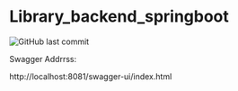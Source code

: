 # Library_backend_springboot
![GitHub last commit](https://img.shields.io/github/last-commit/MamadTaheri/Library_backend_springboot)

Swagger Addrrss:

http://localhost:8081/swagger-ui/index.html 
